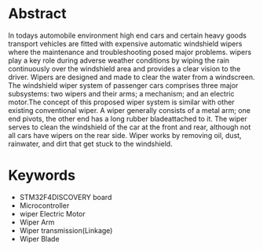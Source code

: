 # Abstract
In todays automobile environment high end cars and certain heavy goods transport vehicles are fitted with expensive automatic windshield wipers where the maintenance
and troubleshooting posed major problems. wipers play a key role during adverse weather conditions by wiping the rain continuously over the windshield area and provides a clear vision to the driver. Wipers are designed and made to clear the water from a windscreen. The windshield wiper system of passenger cars comprises three major subsystems: two wipers and their arms; a mechanism; and an electric motor.The concept of this proposed wiper system is similar with other existing conventional wiper. A wiper generally consists of a metal arm; one end pivots, the other end has a long rubber bladeattached to it. The wiper serves to clean the windshield of the car at the front and rear, although not all cars have wipers on the rear side. Wiper works by removing oil, dust, rainwater, and dirt that get stuck to the windshield.

# Keywords
- STM32F4DISCOVERY board
- Microcontroller
- wiper Electric Motor
- Wiper Arm
- Wiper transmission(Linkage)
- Wiper Blade
